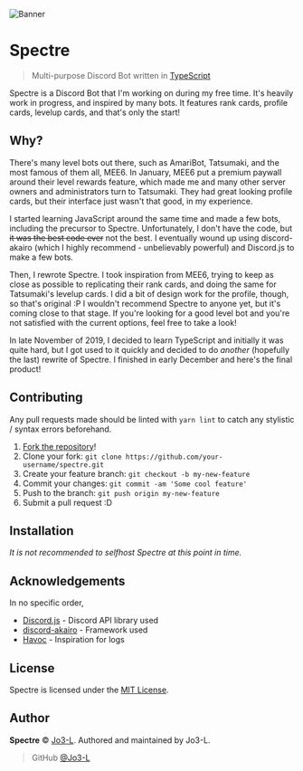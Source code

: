 ![Banner](https://i.imgur.com/abq2Gwr.png)
# Spectre
> Multi-purpose Discord Bot written in [TypeScript](https://typescriptlang.org)

Spectre is a Discord Bot that I'm working on during my free time. It's heavily work in progress, and inspired by many bots. It features rank cards, profile cards, levelup cards, and that's only the start!

## Why?
There's many level bots out there, such as AmariBot, Tatsumaki, and the most famous of them all, MEE6. In January, MEE6 put a premium paywall around their level rewards feature, which made me and many other server owners and administrators turn to Tatsumaki. They had great looking profile cards, but their interface just wasn't that good, in my experience. 

I started learning JavaScript around the same time and made a few bots, including the precursor to Spectre. Unfortunately, I don't have the code, but ~~it was the best code ever~~ not the best. I eventually wound up using discord-akairo (which I highly recommend - unbelievably powerful) and Discord.js to make a few bots. 

Then, I rewrote Spectre. I took inspiration from MEE6, trying to keep as close as possible to replicating their rank cards, and doing the same for Tatsumaki's levelup cards. I did a bit of design work for the profile, though, so that's original :P
I wouldn't recommend Spectre to anyone yet, but it's coming close to that stage. If you're looking for a good level bot and you're not satisfied with the current options, feel free to take a look!

In late November of 2019, I decided to learn TypeScript and initially it was quite hard, but I got used to it quickly and decided to do *another* (hopefully the last) rewrite of Spectre. I finished in early December and here's the final product!

## Contributing
Any pull requests made should be linted with `yarn lint` to catch any stylistic / syntax errors beforehand.

1. [Fork the repository](https://github.com/jo3-l/spectre/fork)!
2. Clone your fork: `git clone https://github.com/your-username/spectre.git`
3. Create your feature branch: `git checkout -b my-new-feature`
4. Commit your changes: `git commit -am 'Some cool feature'`
5. Push to the branch: `git push origin my-new-feature`
6. Submit a pull request :D

## Installation
*It is not recommended to selfhost Spectre at this point in time.*

## Acknowledgements
In no specific order,
* [Discord.js](https://github.com/discordjs/discord.js) - Discord API library used
* [discord-akairo](https://github.com/discord-akairo/discord-akairo) - Framework used
* [Havoc](https://github.com/izexi/Havoc) - Inspiration for logs

## License
Spectre is licensed under the [MIT License](https://github.com/Jo3-L/spectre/blob/master/LICENSE).

## Author
**Spectre** © [Jo3-L](https://github/Jo3-L).
Authored and maintained by Jo3-L.

> GitHub [@Jo3-L](https://github.com/Jo3-L)